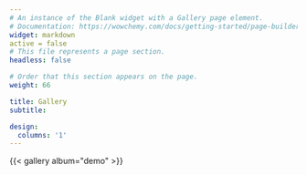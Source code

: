 ```yaml
---
# An instance of the Blank widget with a Gallery page element.
# Documentation: https://wowchemy.com/docs/getting-started/page-builder/
widget: markdown
active = false 
# This file represents a page section.
headless: false

# Order that this section appears on the page.
weight: 66

title: Gallery
subtitle:

design:
  columns: '1'
---
```


{{< gallery album="demo" >}}
